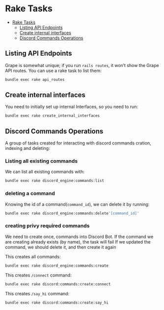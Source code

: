 # Rake Tasks

- [Rake Tasks](#rake-tasks)
  - [Listing API Endpoints](#listing-api-endpoints)
  - [Create internal interfaces](#create-internal-interfaces)
  - [Discord Commands Operations](#discord-commands-operations)

## Listing API Endpoints

Grape is somewhat unique; if you run `rails routes`, it won’t show the Grape API routes. You can use a rake task to list them:

```bash
bundle exec rake api_routes
```

## Create internal interfaces

You need to initially set up internal Interfaces, so you need to run:

```bash
bundle exec rake create_internal_interfaces
```

## Discord Commands Operations

A group of tasks created for interacting with discord commands cration, indexing and deleting:

### Listing all existing commands

We can list all existing commands with:

```bash
bundle exec rake discord_engine:commands:list
```

### deleting a command

Knowing the id of a command(`command_id`), we can delete it by running:

```bash
bundle exec rake discord_engine:commands:delete'[command_id]'
```

### creating privy required commands

We need to create once, commands into Discord Bot.
If the command we are creating already exists (by name), the task will fail
If we updated the command, we should delete it, and then create it again

This creates all commands:

```bash
bundle exec rake discord_engine:commands:create
```

This creates `/connect` command:

```bash
bundle exec rake discord:commands:create:connect
```

This creates `/say_hi` command:

```bash
bundle exec rake discord:commands:create:say_hi
```

